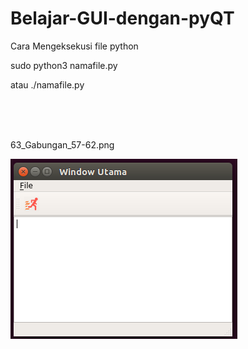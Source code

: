 # Belajar-GUI-dengan-pyQT

Cara Mengeksekusi file python

sudo python3 namafile.py

atau ./namafile.py

</br>
</br>
</br>


63_Gabungan_57-62.png

![alt text](63_Gabungan_57-62.png)
